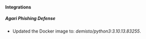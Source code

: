 #### Integrations
##### Agari Phishing Defense
- Updated the Docker image to: *demisto/python3:3.10.13.83255*.
